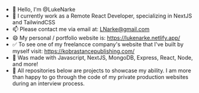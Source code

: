 - 👋 Hello, I'm @LukeNarke
- 👀 I currently work as a Remote React Developer, specializing in NextJS and TailwindCSS
- 📫 Please contact me via email at: LNarke@gmail.com 
- 😄 My personal / portfolio website is: https://lukenarke.netlify.app/ 
- ✅ To see one of my freelancce company's website that I've built by myself visit: https://kobrastancepublishing.com/
- 🔼 Was made with Javascript, NextJS, MongoDB, Express, React, Node, and more!
- 🔻 All repositories below are projects to showcase my ability. I am more than happy to go through the code of my private production websites during an interview process. 


<!---
LukeNarke/LukeNarke is a ✨ special ✨ repository because its `README.md` (this file) appears on your GitHub profile.
You can click the Preview link to take a look at your changes.
--->
